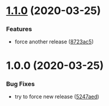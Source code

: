 # [1.1.0](https://github.com/ospiewok/UPM_CI_Template_Semver/compare/v1.0.0...v1.1.0) (2020-03-25)


### Features

* force another release ([8723ac5](https://github.com/ospiewok/UPM_CI_Template_Semver/commit/8723ac5515c80eacb3ee92b993c23fef36af7cc7))

# 1.0.0 (2020-03-25)


### Bug Fixes

* try to force new release ([5247aed](https://github.com/ospiewok/UPM_CI_Template_Semver/commit/5247aeda5366907a3873fb3ceed241aa8a36a160))
